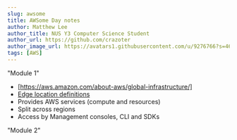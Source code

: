 ```yaml
---
slug: awsome
title: AWSome Day notes
author: Matthew Lee
author_title: NUS Y3 Computer Science Student
author_url: https://github.com/crazoter
author_image_url: https://avatars1.githubusercontent.com/u/9276766?s=460&u=a827522208afc597e6510afe592ec2674ac11dad&v=4
tags: [AWS]
---
```


"Module 1"
* [https://aws.amazon.com/about-aws/global-infrastructure/]
* [Edge location definitions](https://www.edureka.co/community/600/what-is-an-edge-location-in-aws#:~:text=An%20edge%20location%20is%20where,are%20located%20in%20AWS%20cloud.)
* Provides AWS services (compute and resources)
* Split across regions 
* Access by Management consoles, CLI and SDKs

"Module 2"